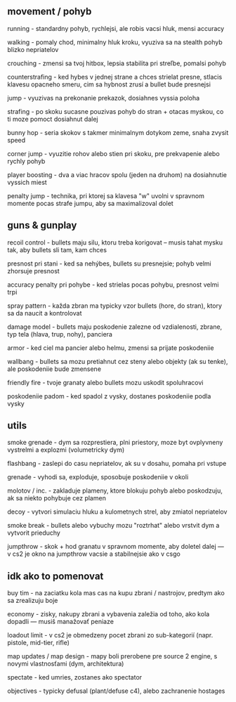 ## movement / pohyb

running - standardny pohyb, rychlejsi, ale robis vacsi hluk, mensi accuracy

walking - pomaly chod, minimalny hluk kroku, vyuziva sa na stealth pohyb blizko nepriatelov

crouching - zmensi sa tvoj hitbox, lepsia stabilita pri streľbe, pomalsi pohyb

counterstrafing - ked hybes v jednej strane a chces strielat presne, stlacis klavesu opacneho smeru, cim sa hybnost zrusí a bullet bude presnejsi

jump - vyuzivas na prekonanie prekazok, dosiahnes vyssia poloha

strafing - po skoku sucasne pouzivas pohyb do stran + otacas myskou, co ti moze pomoct dosiahnut dalej

bunny hop - seria skokov s takmer minimalnym dotykom zeme, snaha zvysit speed

corner jump - vyuzitie rohov alebo stien pri skoku, pre prekvapenie alebo rychly pohyb

player boosting - dva a viac hracov spolu (jeden na druhom) na dosiahnutie vyssich miest

penalty jump - technika, pri ktorej sa klavesa "w" uvolni v spravnom momente pocas strafe jumpu, aby sa maximalizoval dolet

## guns & gunplay

recoil control - bullets maju silu, ktoru treba korigovat – musis tahat mysku tak, aby bullets sli tam, kam chces

presnost pri stani - ked sa nehýbes, bullets su presnejsie; pohyb velmi zhorsuje presnost

accuracy penalty pri pohybe - ked strielas pocas pohybu, presnost velmi trpi

spray pattern - každa zbran ma typicky vzor bullets (hore, do stran), ktory sa da naucit a kontrolovat

damage model - bullets maju poskodenie zalezne od vzdialenosti, zbrane, typ tela (hlava, trup, nohy), panciera

armor - ked ciel ma pancier alebo helmu, zmensi sa prijate poskodeniie

wallbang - bullets sa mozu pretiahnut cez steny alebo objekty (ak su tenke), ale poskodeniie bude zmensene

friendly fire - tvoje granaty alebo bullets mozu uskodit spoluhracovi

poskodeniie padom - ked spadol z vysky, dostanes poskodeniie podla vysky

## utils

smoke grenade - dym sa rozprestiera, plni priestory, moze byt ovplyvneny vystrelmi a explozmi (volumetricky dym) 

flashbang - zaslepi do casu nepriatelov, ak su v dosahu, pomaha pri vstupe

grenade - vyhodi sa, exploduje, sposobuje poskodeniie v okoli

molotov / inc. - zakladuje plameny, ktore blokuju pohyb alebo poskodzuju, ak sa niekto pohybuje cez plamen

decoy - vytvori simulaciu hluku a kulometnych strel, aby zmiatol nepriatelov

smoke break - bullets alebo vybuchy mozu "roztrhat" alebo vrstvit dym a vytvorit prieduchy

jumpthrow - skok + hod granatu v spravnom momente, aby doletel dalej — v cs2 je okno na jumpthrow vacsie a stabilnejsie ako v csgo 

## idk ako to pomenovat

buy tim - na zaciatku kola mas cas na kupu zbrani / nastrojov, predtym ako sa zrealizuju boje

economy - zisky, nakupy zbrani a vybavenia zaležia od toho, ako kola dopadli — musiš manažovať peniaze

loadout limit - v cs2 je obmedzeny pocet zbrani zo sub-kategorií (napr. pistole, mid-tier, rifle) 

map updates / map design - mapy boli prerobene pre source 2 engine, s novymi vlastnosťami (dym, architektura) 

spectate - ked umries, zostanes ako spectator

objectives - typicky defusal (plant/defuse c4), alebo zachranenie hostages